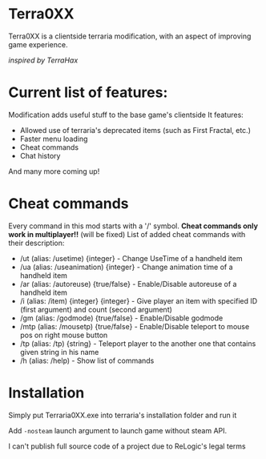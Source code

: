 # Terra0XX
Terra0XX is a clientside terraria modification, with an aspect of improving game experience.

*inspired by TerraHax*

# Current list of features:
Modification adds useful stuff to the base game's clientside
It features:
- Allowed use of terraria's deprecated items (such as First Fractal, etc.)
- Faster menu loading
- Cheat commands
- Chat history

And many more coming up!


# Cheat commands
Every command in this mod starts with a '/' symbol. **Cheat commands only work in multiplayer!!** (will be fixed)
List of added cheat commands with their description:
- /ut (alias: /usetime) {integer} - Change UseTime of a handheld item
- /ua (alias: /useanimation) {integer} - Change animation time of a handheld item
- /ar (alias: /autoreuse) {true/false} - Enable/Disable autoreuse of a handheld item
- /i (alias: /item) {integer} {integer} - Give player an item with specified ID (first argument) and count (second argument)
- /gm (alias: /godmode) {true/false} - Enable/Disable godmode
- /mtp (alias: /mousetp) {true/false} - Enable/Disable teleport to mouse pos on right mouse button
- /tp (alias: /tp) {string} - Teleport player to the another one that contains given string in his name
- /h (alias: /help) - Show list of commands

# Installation
Simply put Terraria0XX.exe into terraria's installation folder and run it

Add `-nosteam` launch argument to launch game without steam API.


I can't publish full source code of a project due to ReLogic's legal terms

